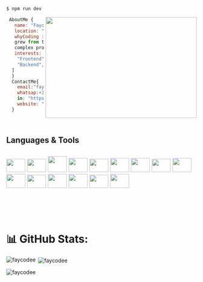 

```php
$ npm run dev
```

<img align="right" width="400px" height="267px" src="https://media.giphy.com/media/Ah3zHH7hvsSB2/giphy.gif">

```jsx
 AboutMe {
   name: "Faycal Oumzil",
   location: "Fes, Marokko",
   whyCoding :"My passion for web development
   grew from the thrill of solving increasingly
   complex problems, which brings me great satisfaction."
   interests: [
    "Frontend",
    "Backend",
  ]
  }
  ContactMe{
    email:"faysaloumzil1@gmail.com",
    whatsap:+212 6 13 48 78 14
    in: "https://www.linkedin.com/in/faycal-oumzil-b97888250/",
    website: "faycode.netlify.app"
  }

```


 <br/>
  <h2>Languages & Tools<h2>
 <p align="left">
 <img height="35"  width="50" src="https://cdn.jsdelivr.net/gh/devicons/devicon/icons/html5/html5-plain-wordmark.svg" />
 <img height="35" width="50" src="https://cdn.jsdelivr.net/gh/devicons/devicon/icons/css3/css3-plain-wordmark.svg" />
<!--  <img height="35" width="50" src="https://cdn.jsdelivr.net/gh/devicons/devicon/icons/sass/sass-original.svg" /> -->
 <img height="42" width="50" src="https://cdn.jsdelivr.net/gh/devicons/devicon/icons/bootstrap/bootstrap-plain.svg" />
    <img height="37" width="50" src="https://cdn.jsdelivr.net/gh/devicons/devicon/icons/python/python-original.svg" /> 
 <img height="35" width="50" src="https://cdn.jsdelivr.net/gh/devicons/devicon/icons/javascript/javascript-plain.svg" />
   <img height="37" width="50" src="https://cdn.jsdelivr.net/gh/devicons/devicon/icons/php/php-original.svg" />
   <img height="37" width="50" src="https://cdn.jsdelivr.net/gh/devicons/devicon/icons/mysql/mysql-original.svg" />
<!--  <img height="35" width="50" src="https://cdn.jsdelivr.net/gh/devicons/devicon/icons/materialui/materialui-original.svg" /> -->
<!--  <img height="35" width="50" src="https://cdn.jsdelivr.net/gh/devicons/devicon/icons/gulp/gulp-plain.svg" /> -->
<!--  <img height="35" width="50" src="https://cdn.jsdelivr.net/gh/devicons/devicon/icons/typescript/typescript-plain.svg" /> -->
 <img height="35" width="50" src="https://cdn.jsdelivr.net/gh/devicons/devicon/icons/git/git-original.svg" />
 <img height="37" width="50" src="https://cdn.jsdelivr.net/gh/devicons/devicon/icons/react/react-original.svg" />
 <img height="37" width="50" src="https://cdn.jsdelivr.net/gh/devicons/devicon/icons/tailwindcss/tailwindcss-original.svg" />
 <img height="35" width="50" src="https://cdn.jsdelivr.net/gh/devicons/devicon/icons/nodejs/nodejs-original.svg" />
 <img height="37" width="50" src="https://cdn.jsdelivr.net/gh/devicons/devicon/icons/firebase/firebase-plain.svg" />
<!--  <img height="37" width="50" src="https://cdn.jsdelivr.net/gh/devicons/devicon/icons/nextjs/nextjs-original.svg" /> -->
   <img height="37" width="50" src="https://cdn.jsdelivr.net/gh/devicons/devicon/icons/mongodb/mongodb-original.svg" />




 <img height="35" width="50" src="https://cdn.jsdelivr.net/gh/devicons/devicon/icons/redux/redux-original.svg" /> 
 <img height="37" width="50" src="https://cdn.jsdelivr.net/gh/devicons/devicon/icons/express/express-original.svg" />
<!--  <img height="37" width="50" src="https://cdn.jsdelivr.net/gh/devicons/devicon/icons/postgresql/postgresql-plain-wordmark.svg" /> -->
<!--  <img height="37" width="50" src="https://cdn.jsdelivr.net/gh/devicons/devicon/icons/ruby/ruby-plain-wordmark.svg" /> -->
<!--  <img height="35" width="50" src="https://cdn.jsdelivr.net/gh/devicons/devicon/icons/rails/rails-original-wordmark.svg" /> -->
                                                                                                                                  
 </p>
<br/>
<br/>
<h1 class="heading-element" dir="auto">📊 GitHub Stats:</h1>

<p><img align="left" src="https://github-readme-stats.vercel.app/api/top-langs?username=faycodee&show_icons=true&locale=en&layout=compact" alt="faycodee" /></p>

<p>&nbsp;<img align="center" src="https://github-readme-stats.vercel.app/api?username=faycodee&show_icons=true&locale=en" alt="faycodee" /></p>

<p><img align="center" src="https://github-readme-streak-stats.herokuapp.com/?user=faycodee&" alt="faycodee" /></p>







